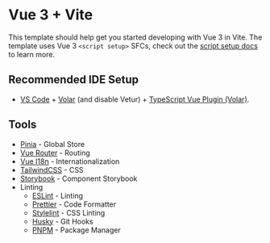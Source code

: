 # Vue 3 + Vite

This template should help get you started developing with Vue 3 in Vite. The template uses Vue 3 `<script setup>` SFCs, check out the [script setup docs](https://v3.vuejs.org/api/sfc-script-setup.html#sfc-script-setup) to learn more.

## Recommended IDE Setup

- [VS Code](https://code.visualstudio.com/) + [Volar](https://marketplace.visualstudio.com/items?itemName=Vue.volar) (and disable Vetur) + [TypeScript Vue Plugin (Volar)](https://marketplace.visualstudio.com/items?itemName=Vue.vscode-typescript-vue-plugin).

## Tools

- [Pinia](https://pinia.vuejs.org/) - Global Store
- [Vue Router](https://next.router.vuejs.org/) - Routing
- [Vue I18n](https://next.router.vuejs.org/) - Internationalization
- [TailwindCSS](https://tailwindcss.com/) - CSS
- [Storybook](https://storybook.js.org/) - Component Storybook
- Linting
  - [ESLint](https://eslint.org/) - Linting
  - [Prettier](https://prettier.io/) - Code Formatter
  - [Stylelint](https://stylelint.io/) - CSS Linting
  - [Husky](https://typicode.github.io/husky/#/) - Git Hooks
  - [PNPM](https://pnpm.io/) - Package Manager
